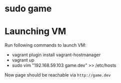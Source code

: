 sudo game
=====

# Launching VM

Run following commands to launch VM:
- vagrant plugin install vagrant-hostmanager
- vagrant up
- sudo vim "192.168.59.103 game.dev" >> /etc/hosts


Now page should be reachable via `http://game.dev`
